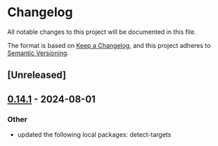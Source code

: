 # Changelog
All notable changes to this project will be documented in this file.

The format is based on [Keep a Changelog](https://keepachangelog.com/en/1.0.0/),
and this project adheres to [Semantic Versioning](https://semver.org/spec/v2.0.0.html).

## [Unreleased]

## [0.14.1](https://github.com/Mu-L/cargo-binstall/compare/binstalk-manifests-v0.14.0...binstalk-manifests-v0.14.1) - 2024-08-01

### Other
- updated the following local packages: detect-targets
